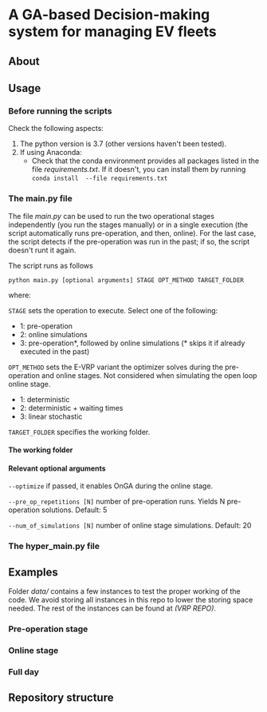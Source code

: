 # A GA-based Decision-making system for managing EV fleets

## About

 
## Usage
### Before running the scripts

Check the following aspects:

1. The python version is 3.7 (other versions haven't been tested).
2. If using Anaconda:
    * Check that the conda environment provides all packages listed in the 
      file *requirements.txt*. If it doesn't, you can install them by running 
      ``conda install  --file requirements.txt``

### The main.py file

The file *main.py* can be used to run the two operational stages independently
(you run the stages manually) or in a single execution 
(the script automatically runs pre-operation, and then, online). For the last
case, the script detects if the pre-operation was run in the past; if so,
the script doesn't runt it again.

The script runs as follows

``python main.py [optional arguments] STAGE OPT_METHOD TARGET_FOLDER``

where:

``STAGE`` sets the operation to execute. Select one of the following:

- 1: pre-operation
- 2: online simulations
- 3: pre-operation\*, followed by online simulations (* skips it if already
  executed in the past)

``OPT_METHOD`` sets the E-VRP variant the optimizer solves during the
pre-operation and online stages. Not considered when simulating the open loop
online stage.

- 1: deterministic
- 2: deterministic + waiting times
- 3: linear stochastic

``TARGET_FOLDER`` specifies the working folder.

#### The working folder

#### Relevant optional arguments
``--optimize`` if passed, it enables OnGA during the online stage.

``--pre_op_repetitions [N]`` number of pre-operation runs. Yields N
pre-operation solutions. Default: 5

``--num_of_simulations [N]`` number of online stage simulations. Default: 20

### The hyper_main.py file


## Examples
Folder *data/* contains a few instances to test the proper working of 
the code. We avoid storing all instances in this repo to lower the storing
space needed. The rest of the instances can be found at *(VRP REPO)*.

### Pre-operation stage


### Online stage

### Full day

## Repository structure

 



